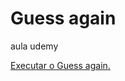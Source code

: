 # Guess again
 aula udemy

<a href= "https://vanderleyl.github.io/html-css/Guess-again/index.html"> Executar o Guess again.</a>
